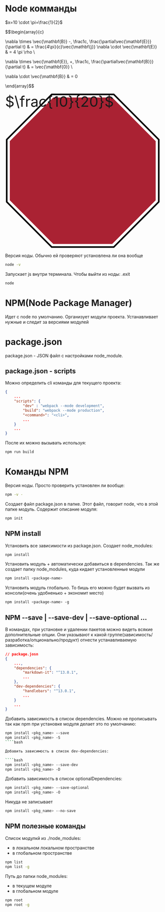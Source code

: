 # Node комманды

$x=10 \cdot \pi=\frac{1}{2}$  


$$\begin{array}{c}

\nabla \times \vec{\mathbf{B}} -\, \frac1c\, \frac{\partial\vec{\mathbf{E}}}{\partial t} &
= \frac{4\pi}{c}\vec{\mathbf{j}}    \nabla \cdot \vec{\mathbf{E}} & = 4 \pi \rho \\

\nabla \times \vec{\mathbf{E}}\, +\, \frac1c\, \frac{\partial\vec{\mathbf{B}}}{\partial t} & = \vec{\mathbf{0}} \\

\nabla \cdot \vec{\mathbf{B}} & = 0

\end{array}$$

<svg xmlns="http://www.w3.org/2000/svg" viewBox="0 0 100 100">
    <path d="M30,1h40l29,29v40l-29,29h-40l-29-29v-40z" stroke="#000" fill="none"/> 
    <path d="M31,3h38l28,28v38l-28,28h-38l-28-28v-38z" fill="#a23"/>
    <foreignobject font-size="7pt" x="0" y="0" width="100" height="100">
        $\frac{10}{20}$
    </foreignobject>
</svg>

Версия ноды. Обычно ей проверяют установлена ли она вообще

````bash
node -v
````

Запускает js внутри терминала. Чтобы выйти из ноды: .exit

````bash
node
````

# NPM(Node Package Manager)

Идет с node по умолчанию. Организует модули проекта. Устанавливает нужные и следит за версиями модулей

# package.json

package.json - JSON файл с настройками node_module. 

## package.json - scripts

Можно определить cli команды для текущего проекта:

````json
{
    ...
    "scripts": {
        "dev" : "webpack --mode development",
        "build": "webpack --mode production",
        "<command>": "<cli>",
        ...
    }
    ...
}
````

После их можно вызывать используя:

````bash
npm run build
````

# Команды NPM

Версия ноды. Просто проверить установлен ли вообще:

````bash
npm -v - 
````

Создает файл package.json в папке. Этот файл, говорит node, что в этой папке модуль. Содержит описание модуля:

````bash
npm init
````

## NPM install

Установить все зависимости из package.json. Создает node_modules:

````bash
npm install
````

Установить модуль + автоматически добавиться в dependencies. Так же создает папку node_modules, куда кидает установленные модули

````bash
npm install <package-name>
````

Установить модуль глобально. То бишь его можно будет вызвать из консоли(очень удобненько + экономит место)

````bash
npm install <package-name> -g
````

## NPM --save | --save-dev | --save-optional ...

В командах, при установке и удалении пакетов можно видеть всякие дополнительные опции. Они указывают к какой группе(зависимость/разработка/опционально/продукт) отнести устанавливаемую зависимость:

````json
// package.josn
{
    ...,
    "dependencies": {
        "markdown-it": "^13.0.1",
        ...
    },
    "dev-dependencies": {
        "handlebars": "^13.0.1",
        ...
    }
    ...
}
````

Добавить зависимость в список dependencies. Можно не прописывать так как npm при установке модуля делает это по умолчанию:

````bash
npm install <pkg_name> --save
npm install <pkg_name> -S
````bash

Добавить зависимость в список dev-dependencies:

````bash
npm install <pkg_name> --save-dev
npm install <pkg_name> -D
````

Добавить зависимость в список optionalDependencies:

````bash
npm install <pkg_name> --save-optional
npm install <pkg_name> -O
````

Никуда не записывает

````bash
npm install <pkg_name> --no-save
````

## NPM полезные команды

Список модулкй из ./node_modules:
- в локальном локальном пространстве
- в глобальном пространстве

````bash
npm list
npm list -g
````

Путь до папки node_modules:
- в текущем модуле
- в глобальном модуле

````bash
npm root
npm root -g
````
